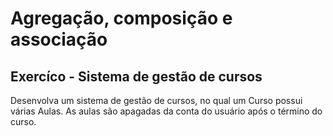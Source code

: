 # Agregação, composição e associação

## Exercíco - Sistema de gestão de cursos

Desenvolva um sistema de gestão de cursos, no qual um Curso possui várias Aulas. As aulas são apagadas da conta do usuário após o término do curso.